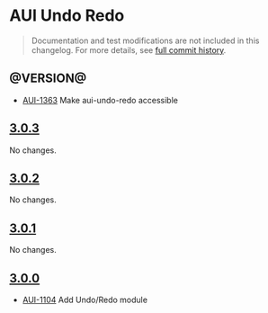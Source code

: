 # AUI Undo Redo

> Documentation and test modifications are not included in this changelog. For more details, see [full commit history](https://github.com/liferay/alloy-ui/commits/master/src/aui-undo-redo).

## @VERSION@

* [AUI-1363](https://issues.liferay.com/browse/AUI-1363) Make aui-undo-redo accessible

## [3.0.3](https://github.com/liferay/alloy-ui/releases/tag/3.0.3)

No changes.

## [3.0.2](https://github.com/liferay/alloy-ui/releases/tag/3.0.2)

No changes.

## [3.0.1](https://github.com/liferay/alloy-ui/releases/tag/3.0.1)

No changes.

## [3.0.0](https://github.com/liferay/alloy-ui/releases/tag/3.0.0)

* [AUI-1104](https://issues.liferay.com/browse/AUI-1104) Add Undo/Redo module
